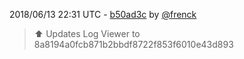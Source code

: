 2018/06/13 22:31 UTC - [b50ad3c](https://github.com/hassio-addons/addon-log-viewer/commit/b50ad3c0f6d33b973fe675df214db757410e207e) by [@frenck](https://github.com/frenck)
> :arrow_up: Updates Log Viewer to 8a8194a0fcb871b2bbdf8722f853f6010e43d893 

